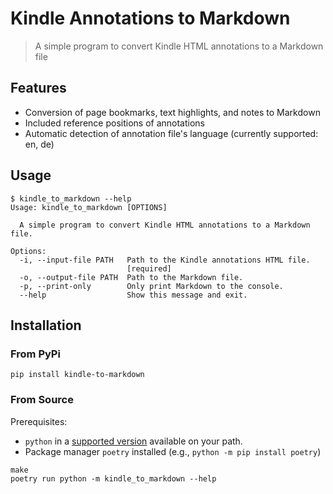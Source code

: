 # Kindle Annotations to Markdown

> A simple program to convert Kindle HTML annotations to a Markdown file

## Features

-   Conversion of page bookmarks, text highlights, and notes to Markdown
-   Included reference positions of annotations
-   Automatic detection of annotation file's language (currently supported: en, de)

## Usage

```shell
$ kindle_to_markdown --help
Usage: kindle_to_markdown [OPTIONS]

  A simple program to convert Kindle HTML annotations to a Markdown file.

Options:
  -i, --input-file PATH   Path to the Kindle annotations HTML file.
                          [required]
  -o, --output-file PATH  Path to the Markdown file.
  -p, --print-only        Only print Markdown to the console.
  --help                  Show this message and exit.
```

## Installation

### From PyPi

```shell
pip install kindle-to-markdown
```

### From Source

Prerequisites:

-   `python` in a [supported version](pyproject.toml) available on your path.
-   Package manager `poetry` installed (e.g., `python -m pip install poetry`)

```shell
make
poetry run python -m kindle_to_markdown --help
```

